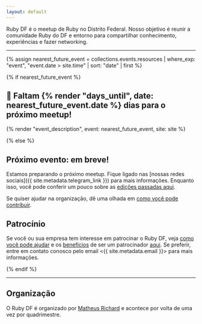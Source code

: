```yaml
---
layout: default
---
```


Ruby DF é o meetup de Ruby no Distrito Federal. Nosso objetivo é reunir a comunidade Ruby do DF e entorno para compartilhar conhecimento, experiências e fazer networking.

---

{% assign nearest_future_event = collections.events.resources | where_exp: "event", "event.date > site.time" | sort: "date" | first %}

{% if nearest_future_event %}

<div>
  <h2>🎉 Faltam {% render "days_until", date: nearest_future_event.date %} dias para o próximo meetup!</h2>

  {% render "event_description", event: nearest_future_event, site: site %}
</div>

{% else %}

## Próximo evento: em breve!

Estamos preparando o próximo meetup. Fique ligado nas [nossas redes
sociais]({{ site.metadata.telegram_link }}) para mais informações. Enquanto isso, você pode conferir
um pouco sobre as [edições passadas aqui](/events).

Se quiser ajudar na organização, dê uma olhada em [como você pode contribuir](/sponsoring).

## Patrocínio

Se você ou sua empresa tem interesse em patrocinar o Ruby DF, veja [como você
pode ajudar](/sponsoring#como-você-pode-ajudar) e os [benefícios](/sponsoring#o-que-podemos-oferecer) de ser um patrocinador [aqui](/sponsoring). Se preferir, entre em
contato conosco pelo email <{{ site.metadata.email }}> para mais informações.

{% endif %}

---

## Organização

O Ruby DF é organizado por [Matheus Richard](https://twitter.com/matheusrich) e acontece por volta de uma vez por quadrimestre.
